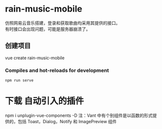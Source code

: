 # rain-music-mobile
仿照网易云音乐搭建，登录和获取歌曲均采用其提供的接口。  
有时接口会出现问题，可能是服务器崩溃了。 

## 创建项目
vue create rain-music-mobile


### Compiles and hot-reloads for development
```
npm run serve
```
# 下载 自动引入的插件
npm i unplugin-vue-components -D
注：Vant 中有个别组件是以函数的形式提供的，包括 Toast，Dialog，Notify 和 ImagePreview 组件
